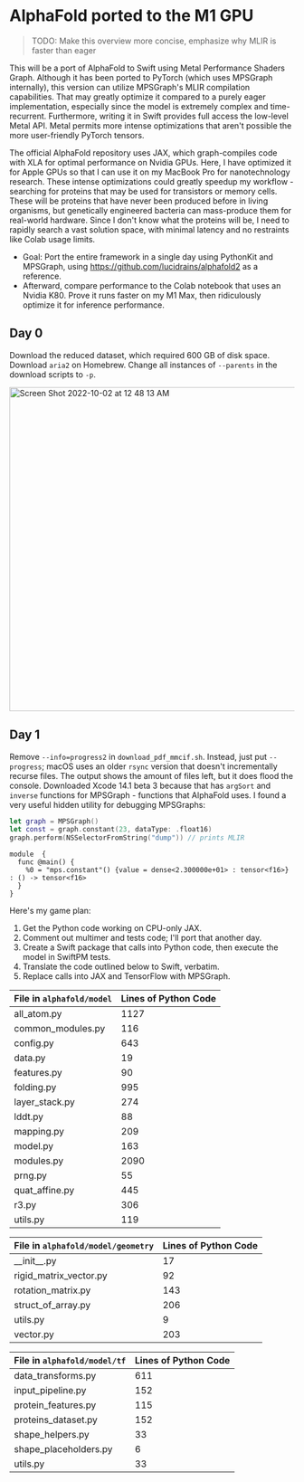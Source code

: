 # AlphaFold ported to the M1 GPU

> TODO: Make this overview more concise, emphasize why MLIR is faster than eager

This will be a port of AlphaFold to Swift using Metal Performance Shaders Graph. Although it has been ported to PyTorch (which uses MPSGraph internally), this version can utilize MPSGraph's MLIR compilation capabilities. That may greatly optimize it compared to a purely eager implementation, especially since the model is extremely complex and time-recurrent. Furthermore, writing it in Swift provides full access the low-level Metal API. Metal permits more intense optimizations that aren't possible the more user-friendly PyTorch tensors.

The official AlphaFold repository uses JAX, which graph-compiles code with XLA for optimal performance on Nvidia GPUs. Here, I have optimized it for Apple GPUs so that I can use it on my MacBook Pro for nanotechnology research. These intense optimizations could greatly speedup my workflow - searching for proteins that may be used for transistors or memory cells. These will be proteins that have never been produced before in living organisms, but genetically engineered bacteria can mass-produce them for real-world hardware. Since I don't know what the proteins will be, I need to rapidly search a vast solution space, with minimal latency and no restraints like Colab usage limits.

- Goal: Port the entire framework in a single day using PythonKit and MPSGraph, using https://github.com/lucidrains/alphafold2 as a reference.
- Afterward, compare performance to the Colab notebook that uses an Nvidia K80. Prove it runs faster on my M1 Max, then ridiculously optimize it for inference performance.

## Day 0

Download the reduced dataset, which required 600 GB of disk space. Download `aria2` on Homebrew. Change all instances of `--parents` in the download scripts to `-p`.
 
<img width="573" alt="Screen Shot 2022-10-02 at 12 48 13 AM" src="https://user-images.githubusercontent.com/71743241/193438359-27b09d85-85bb-450d-aef2-6ec025eee624.png">

## Day 1

Remove `--info=progress2` in `download_pdf_mmcif.sh`. Instead, just put `--progress`; macOS uses an older `rsync` version that doesn't incrementally recurse files. The output shows the amount of files left, but it does flood the console. Downloaded Xcode 14.1 beta 3 because that has `argSort` and `inverse` functions for MPSGraph - functions that AlphaFold uses. I found a very useful hidden utility for debugging MPSGraphs:

```swift
let graph = MPSGraph()
let const = graph.constant(23, dataType: .float16)
graph.perform(NSSelectorFromString("dump")) // prints MLIR
```
```mlir
module  {
  func @main() {
    %0 = "mps.constant"() {value = dense<2.300000e+01> : tensor<f16>} : () -> tensor<f16>
  }
}
```

Here's my game plan:

1) Get the Python code working on CPU-only JAX.
2) Comment out multimer and tests code; I'll port that another day.
3) Create a Swift package that calls into Python code, then execute the model in SwiftPM tests.
4) Translate the code outlined below to Swift, verbatim.
5) Replace calls into JAX and TensorFlow with MPSGraph.

| File in `alphafold/model` | Lines of Python Code |
| ------------------------- | -------------------- |
| all_atom.py               | 1127                 |
| common_modules.py         | 116                  |
| config.py                 | 643                  |
| data.py                   | 19                   |
| features.py               | 90                   |
| folding.py                | 995                  |
| layer_stack.py            | 274                  |
| lddt.py                   | 88                   |
| mapping.py                | 209                  |
| model.py                  | 163                  |
| modules.py                | 2090                 |
| prng.py                   | 55                   |
| quat_affine.py            | 445                  |
| r3.py                     | 306                  |
| utils.py                  | 119                  |

| File in `alphafold/model/geometry` | Lines of Python Code |
| ---------------------------------- | -------------------- |
| \_\_init\_\_.py                    | 17                   |
| rigid_matrix_vector.py             | 92                   |
| rotation_matrix.py                 | 143                  |
| struct_of_array.py                 | 206                  |
| utils.py                           | 9                    |
| vector.py                          | 203                  |

| File in `alphafold/model/tf` | Lines of Python Code |
| ---------------------------- | -------------------- |
| data_transforms.py           | 611                  |
| input_pipeline.py            | 152                  |
| protein_features.py          | 115                  |
| proteins_dataset.py          | 152                  |
| shape_helpers.py             | 33                   |
| shape_placeholders.py        | 6                    |
| utils.py                     | 33                   |
